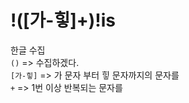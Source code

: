 # !([가-힣]+)!is

한글 수집
<br> 
`()` => 수집하겠다.<br> 
`[가-힣]` => 가 문자 부터 힣 문자까지의 문자를<br> 
`+` => 1번 이상 반복되는 문자를

